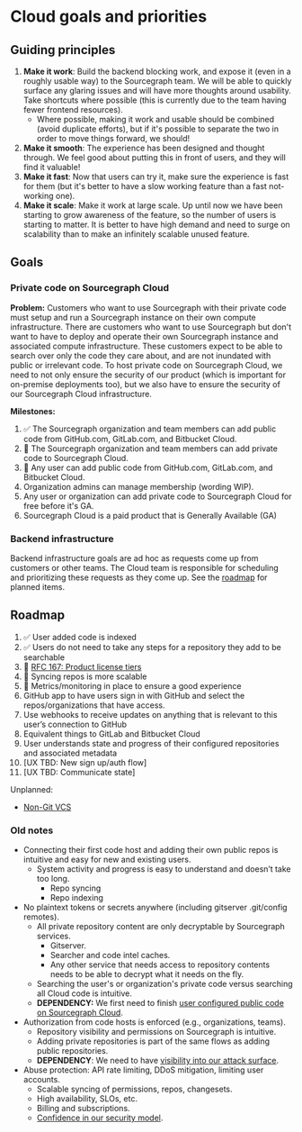 # Cloud goals and priorities

## Guiding principles

1. **Make it work**: Build the backend blocking work, and expose it (even in a roughly usable way) to the Sourcegraph team. We will be able to quickly surface any glaring issues and will have more thoughts around usability. Take shortcuts where possible (this is currently due to the team having fewer frontend resources).
   - Where possible, making it work and usable should be combined (avoid duplicate efforts), but if it's possible to separate the two in order to move things forward, we should!
1. **Make it smooth**: The experience has been designed and thought through. We feel good about putting this in front of users, and they will find it valuable!
1. **Make it fast**: Now that users can try it, make sure the experience is fast for them (but it's better to have a slow working feature than a fast not-working one).
1. **Make it scale**: Make it work at large scale. Up until now we have been starting to grow awareness of the feature, so the number of users is starting to matter. It is better to have high demand and need to surge on scalability than to make an infinitely scalable unused feature.

## Goals

### Private code on Sourcegraph Cloud

**Problem:** Customers who want to use Sourcegraph with their private code must setup and run a Sourcegraph instance on their own compute infrastructure. There are customers who want to use Sourcegraph but don't want to have to deploy and operate their own Sourcegraph instance and associated compute infrastructure. These customers expect to be able to search over only the code they care about, and are not inundated with public or irrelevant code. To host private code on Sourcegraph Cloud, we need to not only ensure the security of our product (which is important for on-premise deployments too), but we also have to ensure the security of our Sourcegraph Cloud infrastructure.

**Milestones:**

1. ✅ The Sourcegraph organization and team members can add public code from GitHub.com, GitLab.com, and Bitbucket Cloud.
1. 🔄 The Sourcegraph organization and team members can add private code to Sourcegraph Cloud.
1. 🔄 Any user can add public code from GitHub.com, GitLab.com, and Bitbucket Cloud.
1. Organization admins can manage membership (wording WIP).
1. Any user or organization can add private code to Sourcegraph Cloud for free before it's GA.
1. Sourcegraph Cloud is a paid product that is Generally Available (GA)

### Backend infrastructure

Backend infrastructure goals are ad hoc as requests come up from customers or other teams. The Cloud team is responsible for scheduling and prioritizing these requests as they come up. See the [roadmap](../../product/roadmap.md#cloud) for planned items.

## Roadmap

1. ✅ User added code is indexed
1. ✅ Users do not need to take any steps for a repository they add to be searchable
1. 🔄 [RFC 167: Product license tiers](https://docs.google.com/document/d/1XozQ4JINJqirdaG-XqGtboT2-PlIXPyBn6EwV7Q3pWI/edit?ts=5f0811cf#heading=h.trqab8y0kufp)
1. 🔄 Syncing repos is more scalable
1. 🔄 Metrics/monitoring in place to ensure a good experience
1. GitHub app to have users sign in with GitHub and select the repos/organizations that have access.
1. Use webhooks to receive updates on anything that is relevant to this user’s connection to GitHub
1. Equivalent things to GitLab and Bitbucket Cloud
1. User understands state and progress of their configured repositories and associated metadata
1. [UX TBD: New sign up/auth flow]
1. [UX TBD: Communicate state]

Unplanned:

- [Non-Git VCS](https://docs.google.com/document/d/1Y2xYbckAz5jlBePER_BarypeDfP3mjjX9bBOZm3ALqY/edit#heading=h.m60esa7uysvx)

### Old notes

- Connecting their first code host and adding their own public repos is intuitive and easy for new and existing users.
   - System activity and progress is easy to understand and doesn’t take too long.
     - Repo syncing
     - Repo indexing
- No plaintext tokens or secrets anywhere (including gitserver .git/config remotes).
   - All private repository content are only decryptable by Sourcegraph services.
     - Gitserver.
     - Searcher and code intel caches.
     - Any other service that needs access to repository contents needs to be able to decrypt what it needs on the fly.
   - Searching the user's or organization's private code versus searching all Cloud code is intuitive.
   - **DEPENDENCY:** We first need to finish [user configured public code on Sourcegraph Cloud](#user-configured-public-code-on-sourcegraph-cloud).
- Authorization from code hosts is enforced (e.g., organizations, teams).
   - Repository visibility and permissions on Sourcegraph is intuitive.
   - Adding private repositories is part of the same flows as adding public repositories.
   - **DEPENDENCY**: We need to have [visibility into our attack surface](../security/index.md#visibility-into-sourcegraph-clouds-attack-surface).
- Abuse protection: API rate limiting, DDoS mitigation, limiting user accounts.
   - Scalable syncing of permissions, repos, changesets.
   - High availability, SLOs, etc.
   - Billing and subscriptions.
   - [Confidence in our security model](../security/index.md#confidence-in-our-security-model).
